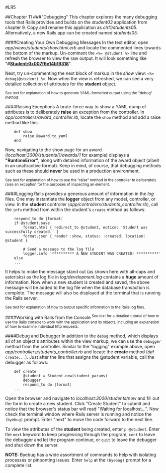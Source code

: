 #LR5

##Chapter 11
###"Debugging"
This chapter explores the many debugging tools that Rails provides and builds on the _student03_ application from chapter 9. Copy and rename this application as _ch11/students05_. Alternatively, a new Rails app can be created named _students05_.

####Creating Your Own Debugging Messages
In the text editor, open _app/views/students/show.html.erb_ and locate the commented lines towards the bottom of the markup. Un-comment the `<%= @student %>` line and refresh the browser to view the raw output. It will look something like "**#<Student:0x007f6e14b19318>**".

Next, try un-commenting the next block of markup in the _show_ view: `<%= debug(@student) %>`. Now when the view is refreshed, we can see a very detailed collection of attributes for the **student** object.


<sup>See text for explanation of how to generate YAML-formatted output using the "debug" method</sup>

####Raising Exceptions
A brute-force way to show a YAML dump of attributes is to deliberately **raise** an exception from the controller. In *app/controllers/award_controller.rb*, locate the `show` method and add a raise method like this:

		def show
			raise @award.to_yaml
		end

Now, navigating to the show page for an award (*localhost:3000/students/1/awards/1* for example) displays a **"RuntimeError"**, along with detailed information of the award object (albeit in an unattractive format). Keep in mind, of course, that debugging methods such as these should **never** be used in a production environment.

<sup>See text for explanation of how to use the "raise" method in the controller to deliberately raise an exception for the purposes of inspecting an element.</sup>

####Logging
Rails provides a generous amount of information in the *log* files. One may instantiate the **logger** object from any model, controller, or view. In the **student** controller (*app/controllers/students_controller.rb*), call the `info` method from within the student's `create` method as follows:

		respond_to do |format|
		if @student.save
			format.html { redirect_to @student, notice: 'Student was successfully created.' }
			format.json { render :show, status: :created, location: @student }

			# Send a message to the log file
			logger.info '********** A NEW STUDENT WAS CREATED! **********'
		else
		...

It helps to make the message stand out (as shown here with all-caps and asterisks) as the log file in *log/development.log* contains a **huge** amount of information. Now when a new student is created and saved, the above message will be added to the log file when the database transaction is complete. The message will also be displayed at the terminal that is running the Rails server.

<sup>See text for explanation of how to output specific information to the Rails log files.</sup>

####Working with Rails from the Console
<sup>See text for a detailed tutorial of how to use the Rails console to work with the application and its objects, including an explanation of how to examine individual http requests.</sup>

####Debug and Debugger
In addition to the `debug` method, which displays all of an object's attributes within the view markup, we can use the `debugger` method from the controller. Similar to the "logging" example above, open *app/controllers/students_controller.rb* and locate the **create** method (`def create...`). Just after the line that assigns the @student variable, call the debugger as follows:

		def create
			@student = Student.new(student_params)
			debugger
			respond_to do |format|
		...

Open the browser and navigate to *localhost:3000/students/new* and fill out the form to create a new student. Click "Create Student" to submit and notice that the browser's status bar will read "Waiting for localhost...". Now check the terminal window where Rails server is running and notice the `(byebug)` prompt. Enter "next" to move the code forward to the next line. 

To view the attributes of the **student** being created, enter `p @student`. Enter the `next` keyword to keep progressing through the program, `cont` to leave the debugger and let the program continue, or `quit` to leave the debugger and shut down the server. 

**NOTE:** Byebug has a wide assortment of commands to help with isolating processes or pinponting issues. Enter `help` at the `(byebug)` prompt for a complete list.

